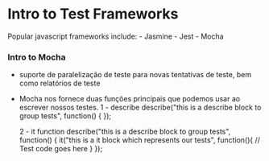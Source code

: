 # Intro to Test Frameworks 

Popular javascript frameworks include:
    - Jasmine
    - Jest
    - Mocha 

### Intro to Mocha 
- suporte de paralelização de teste para novas tentativas de teste, bem como relatórios de teste
- Mocha nos fornece duas funções principais que podemos usar ao escrever nossos testes.
    1 - describe
    describe("this is a describe block to group tests", function() {
    });

    2 - it function
    describe("this is a describe block to group tests", function() {
        it("this is a it block which represents our tests", function(){
            // Test code goes here 
        }
    });